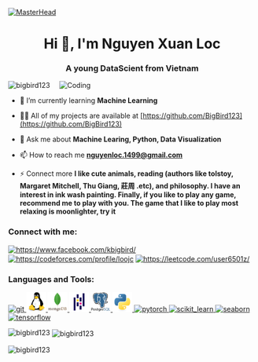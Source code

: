 [![MasterHead](https://scontent.fhan2-2.fna.fbcdn.net/v/t1.15752-9/308638421_5423690887747356_3877617446152563635_n.jpg?_nc_cat=111&ccb=1-7&_nc_sid=ae9488&_nc_ohc=YNNeMZXJaAwAX8ZQHgr&_nc_ht=scontent.fhan2-2.fna&oh=03_AdTmH4vogRlTy-CV_sW7l6fse4RVKAgSIGXrzBDq8doebA&oe=637845A2)](https://github.com/BigBird123)
<h1 align="center">Hi 👋, I'm Nguyen Xuan Loc</h1>
<h3 align="center">A young DataScient from Vietnam</h3>
<img align="right" alt="Coding" width="400" src="https://cdn.dribbble.com/users/1162077/screenshots/3848914/programmer.gif">

<p align="left"> <img src="https://komarev.com/ghpvc/?username=bigbird123&label=Profile%20views&color=0e75b6&style=flat" alt="bigbird123" /> </p>



- 🌱 I’m currently learning **Machine Learning**

- 👨‍💻 All of my projects are available at [https://github.com/BigBird123](https://github.com/BigBird123)

- 💬 Ask me about **Machine Learing, Python, Data Visualization**

- 📫 How to reach me **nguyenloc.1499@gmail.com**

- ⚡ Connect more **I like cute animals, reading (authors like tolstoy, Margaret Mitchell, Thu Giang, 莊周 .etc), and philosophy. I have an interest in ink wash painting. Finally, if you like to play any game, recommend me to play with you. The game that I like to play most relaxing is moonlighter, try it**

<h3 align="left">Connect with me:</h3>
<p align="left">

<a href="https://fb.com/https://www.facebook.com/kbigbird/" target="blank"><img align="center" src="https://raw.githubusercontent.com/rahuldkjain/github-profile-readme-generator/master/src/images/icons/Social/facebook.svg" alt="https://www.facebook.com/kbigbird/" height="30" width="40" /></a>
<a href="https://codeforces.com/profile/https://codeforces.com/profile/loojc" target="blank"><img align="center" src="https://raw.githubusercontent.com/rahuldkjain/github-profile-readme-generator/master/src/images/icons/Social/codeforces.svg" alt="https://codeforces.com/profile/loojc" height="30" width="40" /></a>
<a href="https://www.leetcode.com/https://leetcode.com/user6501z/" target="blank"><img align="center" src="https://raw.githubusercontent.com/rahuldkjain/github-profile-readme-generator/master/src/images/icons/Social/leet-code.svg" alt="https://leetcode.com/user6501z/" height="30" width="40" /></a>
</p>

<h3 align="left">Languages and Tools:</h3>
<p align="left"> <a href="https://git-scm.com/" target="_blank" rel="noreferrer"> <img src="https://www.vectorlogo.zone/logos/git-scm/git-scm-icon.svg" alt="git" width="40" height="40"/> </a> <a href="https://www.linux.org/" target="_blank" rel="noreferrer"> <img src="https://raw.githubusercontent.com/devicons/devicon/master/icons/linux/linux-original.svg" alt="linux" width="40" height="40"/> </a> <a href="https://www.mongodb.com/" target="_blank" rel="noreferrer"> <img src="https://raw.githubusercontent.com/devicons/devicon/master/icons/mongodb/mongodb-original-wordmark.svg" alt="mongodb" width="40" height="40"/> </a> <a href="https://pandas.pydata.org/" target="_blank" rel="noreferrer"> <img src="https://raw.githubusercontent.com/devicons/devicon/2ae2a900d2f041da66e950e4d48052658d850630/icons/pandas/pandas-original.svg" alt="pandas" width="40" height="40"/> </a> <a href="https://www.postgresql.org" target="_blank" rel="noreferrer"> <img src="https://raw.githubusercontent.com/devicons/devicon/master/icons/postgresql/postgresql-original-wordmark.svg" alt="postgresql" width="40" height="40"/> </a> <a href="https://www.python.org" target="_blank" rel="noreferrer"> <img src="https://raw.githubusercontent.com/devicons/devicon/master/icons/python/python-original.svg" alt="python" width="40" height="40"/> </a> <a href="https://pytorch.org/" target="_blank" rel="noreferrer"> <img src="https://www.vectorlogo.zone/logos/pytorch/pytorch-icon.svg" alt="pytorch" width="40" height="40"/> </a> <a href="https://scikit-learn.org/" target="_blank" rel="noreferrer"> <img src="https://upload.wikimedia.org/wikipedia/commons/0/05/Scikit_learn_logo_small.svg" alt="scikit_learn" width="40" height="40"/> </a> <a href="https://seaborn.pydata.org/" target="_blank" rel="noreferrer"> <img src="https://seaborn.pydata.org/_images/logo-mark-lightbg.svg" alt="seaborn" width="40" height="40"/> </a> <a href="https://www.tensorflow.org" target="_blank" rel="noreferrer"> <img src="https://www.vectorlogo.zone/logos/tensorflow/tensorflow-icon.svg" alt="tensorflow" width="40" height="40"/> </a> </p>

<p><img align="left" src="https://github-readme-stats.vercel.app/api/top-langs?username=bigbird123&show_icons=true&locale=en&layout=compact" alt="bigbird123" /></p>

<p>&nbsp;<img align="center" src="https://github-readme-stats.vercel.app/api?username=bigbird123&show_icons=true&locale=en" alt="bigbird123" /></p>

<p><img align="center" src="https://github-readme-streak-stats.herokuapp.com/?user=bigbird123&" alt="bigbird123" /></p>

